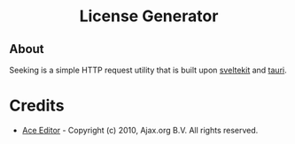 <h1 align="center">License Generator</h1>

## About

Seeking is a simple HTTP request utility that is built upon [sveltekit](https://kit.svelte.dev/) and [tauri](https://tauri.app/).

# Credits

- [Ace Editor](https://ace.c9.io/) - Copyright (c) 2010, Ajax.org B.V. All rights reserved.
